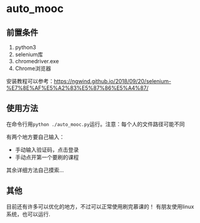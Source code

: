 # auto_mooc

## 前置条件
1. python3
2. selenium库
3. chromedriver.exe
4. Chrome浏览器

安装教程可以参考：https://ngwind.github.io/2018/09/20/selenium-%E7%8E%AF%E5%A2%83%E5%87%86%E5%A4%87/

## 使用方法

在命令行用`python ./auto_mooc.py`运行。注意：每个人的文件路径可能不同

有两个地方要自己输入：
 - 手动输入验证码，点击登录 
 - 手动点开第一个要刷的课程

其余详细方法自己摸索...

## 其他

目前还有许多可以优化的地方，不过可以正常使用刷完慕课的！
有朋友使用linux系统，也可以运行.
